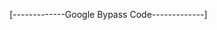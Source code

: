 [-------------Google Bypass Code-------------]

<iframe name="quiz" src="" width="100%" height="100%" frameborder="0" scrolling="yes" style="width: 100%;"> </iframe>-
